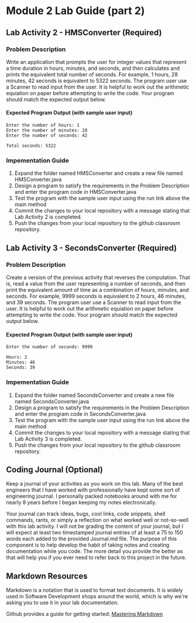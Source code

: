 # Module 2 Lab Guide (part 2)

## Lab Activity 2 - HMSConverter (Required)
### Problem Description
Write an application that prompts the user for integer values that represent a time duration in hours, minutes, and seconds, and then calculates and prints the equivalent total number of seconds. For example, 1 hours, 28 minutes, 42 seconds is equivalent to 5322 seconds.  The program user use a Scanner to read input from the user. It is helpful to work out the arithmetic equiation on paper before attempting to write the code. Your program should match the expected output below.

#### Expected Program Output (with sample user input)
```
Enter the number of hours: 1
Enter the number of minutes: 28
Enter the number of seconds: 42

Total seconds: 5322
```

### Impementation Guide
1. Expand the folder named HMSConverter and create a new file named HMSConverter.java
2. Design a program to satisfy the requirements in the Problem Description and enter the program code in HMSConverter.java
3. Test the program with the sample user input using the run link above the main method
4. Commit the changes to your local repository with a message stating that Lab Activity 2 is completed.
5. Push the changes from your local repository to the github classroom repository.

## Lab Activity 3 - SecondsConverter (Required)
### Problem Description
Create a version of the previous activity that reverses the computation.  That is, read a value from the user representing a number of seconds, and then print the equivalent amount of time as a combination of hours, minutes, and seconds. For example, 9999 seconds is equivalent to 2 hours, 46 minutes, and 39 seconds. The program user use a Scanner to read input from the user. It is helpful to work out the arithmetic equiation on paper before attempting to write the code. Your program should match the expected output below.

#### Expected Program Output (with sample user input)
```
Enter the number of seconds: 9999

Hours: 2
Minutes: 46
Seconds: 39
```
### Impementation Guide
1. Expand the folder named SecondsConverter and create a new file named SecondsConverter.java
2. Design a program to satisfy the requirements in the Problem Description and enter the program code in SecondsConverter.java
3. Test the program with the sample user input using the run link above the main method
4. Commit the changes to your local repository with a message stating that Lab Activity 3 is completed.
5. Push the changes from your local repository to the github classroom repository.

## Coding Journal (Optional)
Keep a journal of your activities as you work on this lab. Many of the best engineers that I have worked with professionally have kept some sort of engineering journal. I personally packed notebooks around with me for nearly 8 years before I began keeping my notes electronically.   

Your journal can track ideas, bugs, cool links, code snippets, shell commands, rants, or simply a reflection on what worked well or not-so-well with this lab activity. I will not be grading the content of your journal, but I will expect at least two timestamped journal entries of at least a 75 to 150 words each added to the provided Journal.md file.  The purpose of this component is to help develop the habit of taking notes and creating documentation while you code. The more detail you provide the better as that will help you if you ever need to refer back to this project in the future.

## Markdown Resources
Markdown is a notation that is used to format text documents.  It is widely used in Software Development shops around the world, which is why we're asking you to use it in your lab documentation.  

Github provides a guide for getting started:  [Mastering Markdown](https://guides.github.com/features/mastering-markdown/)

